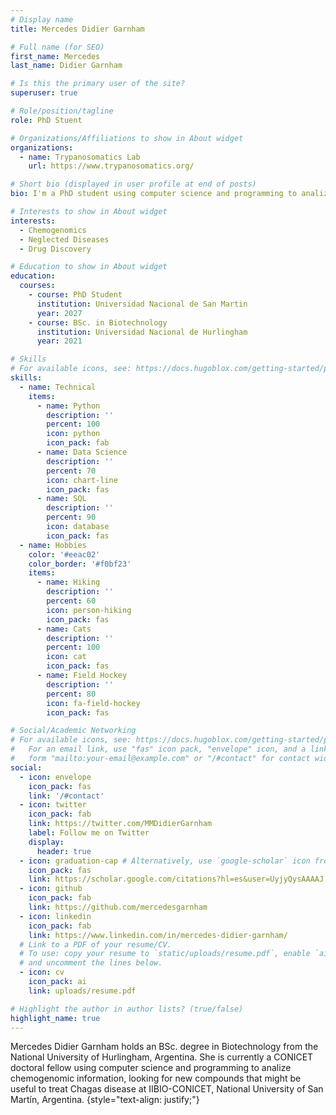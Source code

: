 ```yaml
---
# Display name
title: Mercedes Didier Garnham

# Full name (for SEO)
first_name: Mercedes
last_name: Didier Garnham

# Is this the primary user of the site?
superuser: true

# Role/position/tagline
role: PhD Stuent

# Organizations/Affiliations to show in About widget
organizations:
  - name: Trypanosomatics Lab
    url: https://www.trypanosomatics.org/

# Short bio (displayed in user profile at end of posts)
bio: I'm a PhD student using computer science and programming to analize chemogenomic information, looking for novel compounds to treat Chagas disease .

# Interests to show in About widget
interests:
  - Chemogenomics
  - Neglected Diseases
  - Drug Discovery

# Education to show in About widget
education:
  courses:
    - course: PhD Student
      institution: Universidad Nacional de San Martin
      year: 2027
    - course: BSc. in Biotechnology
      institution: Universidad Nacional de Hurlingham
      year: 2021

# Skills
# For available icons, see: https://docs.hugoblox.com/getting-started/page-builder/#icons
skills:
  - name: Technical
    items:
      - name: Python
        description: ''
        percent: 100
        icon: python
        icon_pack: fab
      - name: Data Science
        description: ''
        percent: 70
        icon: chart-line
        icon_pack: fas
      - name: SQL
        description: ''
        percent: 90
        icon: database
        icon_pack: fas
  - name: Hobbies
    color: '#eeac02'
    color_border: '#f0bf23'
    items:
      - name: Hiking
        description: ''
        percent: 60
        icon: person-hiking
        icon_pack: fas
      - name: Cats
        description: ''
        percent: 100
        icon: cat
        icon_pack: fas
      - name: Field Hockey
        description: ''
        percent: 80
        icon: fa-field-hockey
        icon_pack: fas

# Social/Academic Networking
# For available icons, see: https://docs.hugoblox.com/getting-started/page-builder/#icons
#   For an email link, use "fas" icon pack, "envelope" icon, and a link in the
#   form "mailto:your-email@example.com" or "/#contact" for contact widget.
social:
  - icon: envelope
    icon_pack: fas
    link: '/#contact'
  - icon: twitter
    icon_pack: fab
    link: https://twitter.com/MMDidierGarnham
    label: Follow me on Twitter
    display:
      header: true
  - icon: graduation-cap # Alternatively, use `google-scholar` icon from `ai` icon pack
    icon_pack: fas
    link: https://scholar.google.com/citations?hl=es&user=UyjyQysAAAAJ
  - icon: github
    icon_pack: fab
    link: https://github.com/mercedesgarnham
  - icon: linkedin
    icon_pack: fab
    link: https://www.linkedin.com/in/mercedes-didier-garnham/
  # Link to a PDF of your resume/CV.
  # To use: copy your resume to `static/uploads/resume.pdf`, enable `ai` icons in `params.yaml`,
  # and uncomment the lines below.
  - icon: cv
    icon_pack: ai
    link: uploads/resume.pdf

# Highlight the author in author lists? (true/false)
highlight_name: true
---
```


Mercedes Didier Garnham holds an BSc. degree in Biotechnology from the National University of Hurlingham, Argentina. She is currently a CONICET doctoral fellow using computer science and programming to analize chemogenomic information, looking for new compounds that might be useful to treat Chagas disease at IIBIO-CONICET, National University of San Martín, Argentina.
{style="text-align: justify;"}
